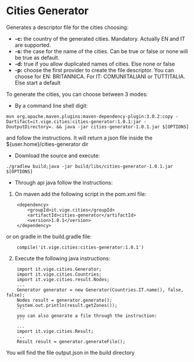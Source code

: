 # Cities Generator
Generates a descriptor file for the cities choosing:

- **-c:** the country of the generated cities. Mandatory. Actually EN and IT are supported.
- **-s:** the case for the name of the cities. Can be true or false or none will be true as default.
- **-d:** true if you allow duplicated names of cities. Else none or false
- **-p:** choose the first provider to create the file descriptor. You can choose for EN: BRITANNICA. For IT: COMUNIITALIANI or TUTTITALIA. Else start a default

To generate the cities, you can choose between 3 modes:

- By a command line shell digit:
```
mvn org.apache.maven.plugins:maven-dependency-plugin:3.0.2:copy -Dartifact=it.vige.cities:cities-generator:1.0.1:jar -DoutputDirectory=. && java -jar cities-generator-1.0.1.jar $[OPTIONS]
```
and follow the instructions. It will return a json file inside the ${user.home}/cities-generator dir

- Download the source and execute:
```
./gradlew build;java -jar build/libs/cities-generator-1.0.1.jar $[OPTIONS]
```

- Through api java follow the instructions:
	
1. On maven add the following script in the pom.xml file:
```
	<dependency>
		<groupId>it.vige.cities</groupId>
		<artifactId>cities-generator</artifactId>
		<version>1.0.1</version>
	</dependency>
```
	
or on gradle in the build.gradle file:
		
```
	compile('it.vige.cities:cities-generator:1.0.1')
```
	
2. Execute the following java instructions:
```
	import it.vige.cities.Generator;
	import it.vige.cities.Countries;
	import it.vige.cities.result.Nodes;
	...
	Generator generator = new Generator(Countries.IT.name(), false, false);
	Nodes result = generator.generate();
	System.out.println(result.getZones());
	```
	you can also generate a file through the instruction:
	```
	...
	import it.vige.cities.Result;
	...
	Result result = generator.generateFile();
```
You will find the file output.json in the build directory